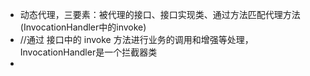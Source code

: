- 动态代理，三要素：被代理的接口、接口实现类、通过方法匹配代理方法(InvocationHandler中的invoke)
- //通过 接口中的 invoke 方法进行业务的调用和增强等处理，InvocationHandler是一个拦截器类
-